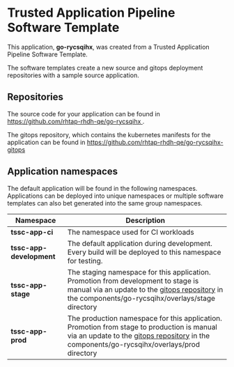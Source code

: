 # Trusted Application Pipeline Software Template

This application, **go-rycsqihx**, was created from a Trusted Application Pipeline Software Template.

The software templates create a new source and gitops deployment repositories with a sample source application. 

## Repositories

The source code for your application can be found in [https://github.com/rhtap-rhdh-qe/go-rycsqihx ](https://github.com/rhtap-rhdh-qe/go-rycsqihx ).
 
The gitops repository, which contains the kubernetes manifests for the application can be found in 
[https://github.com/rhtap-rhdh-qe/go-rycsqihx-gitops ](https://github.com/rhtap-rhdh-qe/go-rycsqihx-gitops ) 

## Application namespaces 

The default application will be found in the following namespaces. Applications can be deployed into unique namespaces or multiple software templates can also bet generated into the same group namespaces.  

|  Namespace   |  Description   |  
| -------- | -------- |
| **tssc-app-ci** | The namespace used for CI workloads |
| **tssc-app-development** | The default application during development. Every build will be deployed to this namespace for testing. |
| **tssc-app-stage** | The staging namespace for this application. Promotion from development to stage is manual via an update to the [gitops repository](https://github.com/rhtap-rhdh-qe/go-rycsqihx-gitops ) in the components/go-rycsqihx/overlays/stage directory |
| **tssc-app-prod** | The production namespace for this application. Promotion from stage to production is manual via an update to the [gitops repository](https://github.com/rhtap-rhdh-qe/go-rycsqihx-gitops ) in the components/go-rycsqihx/overlays/prod directory |